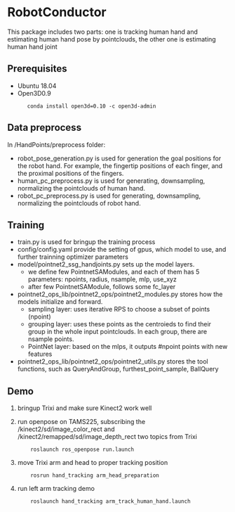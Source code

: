 # RobotConductor

This package includes two parts: one is tracking human hand and estimating human hand pose by pointclouds, 
the other one is estimating human hand joint

## Prerequisites
- Ubuntu 18.04
- Open3D0.9
     ```
        conda install open3d=0.10 -c open3d-admin
     ```

## Data preprocess
In /HandPoints/preprocess folder:
- robot_pose_generation.py is used for generation the goal positions for the robot hand.
 For example, the fingertip positions of each finger, and the proximal positions of the fingers.
- human_pc_preprocess.py is used for generating, downsampling, normalizing the pointclouds
of human hand.
- robot_pc_preprocess.py is used for generating, downsampling, normalizing the pointclouds
of robot hand.

## Training 
- train.py is used for bringup the training process
- config/config.yaml provide the setting of gpus, which model to use, and further trainning
optimizer parameters
- model/pointnet2_ssg_handjoints.py sets up the model layers.
    - we define few PointnetSAModules, and each of them has 5 parameters: npoints, radius, nsample, mlp, use_xyz
    -  after few PointnetSAModule, follows some fc_layer
- pointnet2_ops_lib/pointnet2_ops/pointnet2_modules.py stores how the models 
initialize and forward.
    - sampling layer: uses iterative RPS to choose a subset of points (npoint)
    - grouping layer: uses these points as the centroieds to find their group in the whole input pointclouds.
     In each group, there are nsample points.
    - PointNet layer: based on the mlps, it outputs #npoint points with new features 
- pointnet2_ops_lib/pointnet2_ops/pointnet2_utils.py stores the tool functions, such as
 QueryAndGroup, furthest_point_sample, BallQuery

## Demo
1. bringup Trixi and make sure Kinect2 work well

2. run openpose on TAMS225, subscribing the /kinect2/sd/image_color_rect and /kinect2/remapped/sd/image_depth_rect
two topics from Trixi
    ```
        roslaunch ros_openpose run.launch
    ```
3. move Trixi arm and head to proper tracking position
    ```
        rosrun hand_tracking arm_head_preparation
    ```
4. run left arm tracking demo
    ```
        roslaunch hand_tracking arm_track_human_hand.launch
    ```

